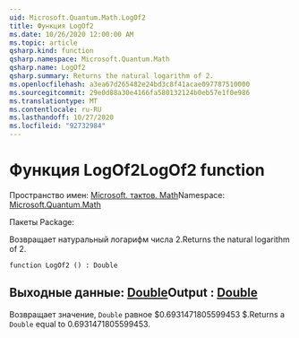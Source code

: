 ```yaml
---
uid: Microsoft.Quantum.Math.LogOf2
title: Функция LogOf2
ms.date: 10/26/2020 12:00:00 AM
ms.topic: article
qsharp.kind: function
qsharp.namespace: Microsoft.Quantum.Math
qsharp.name: LogOf2
qsharp.summary: Returns the natural logarithm of 2.
ms.openlocfilehash: a3ea67d265482e24bd3c8f41acae097787510000
ms.sourcegitcommit: 29e0d88a30e4166fa580132124b0eb57e1f0e986
ms.translationtype: MT
ms.contentlocale: ru-RU
ms.lasthandoff: 10/27/2020
ms.locfileid: "92732984"
---
```

# <a name="logof2-function"></a><span data-ttu-id="6a6d9-102">Функция LogOf2</span><span class="sxs-lookup"><span data-stu-id="6a6d9-102">LogOf2 function</span></span>

<span data-ttu-id="6a6d9-103">Пространство имен: [Microsoft. тактов. Math](xref:Microsoft.Quantum.Math)</span><span class="sxs-lookup"><span data-stu-id="6a6d9-103">Namespace: [Microsoft.Quantum.Math](xref:Microsoft.Quantum.Math)</span></span>

<span data-ttu-id="6a6d9-104">Пакеты [](https://nuget.org/packages/)</span><span class="sxs-lookup"><span data-stu-id="6a6d9-104">Package: [](https://nuget.org/packages/)</span></span>


<span data-ttu-id="6a6d9-105">Возвращает натуральный логарифм числа 2.</span><span class="sxs-lookup"><span data-stu-id="6a6d9-105">Returns the natural logarithm of 2.</span></span>

```qsharp
function LogOf2 () : Double
```


## <a name="output--double"></a><span data-ttu-id="6a6d9-106">Выходные данные: [Double](xref:microsoft.quantum.lang-ref.double)</span><span class="sxs-lookup"><span data-stu-id="6a6d9-106">Output : [Double](xref:microsoft.quantum.lang-ref.double)</span></span>

<span data-ttu-id="6a6d9-107">Возвращает значение, `Double` равное $0.6931471805599453 $.</span><span class="sxs-lookup"><span data-stu-id="6a6d9-107">Returns a `Double` equal to $0.6931471805599453$.</span></span>